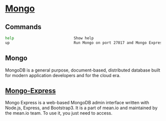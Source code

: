 # [Mongo](https://hub.docker.com/_/mongo)

## Commands

```bash
help                           Show help
up                             Run Mongo on port 27017 and Mongo Express on port 8081
```

## Mongo

MongoDB is a general purpose, document-based, distributed database built for modern application developers and for the cloud era.

## [Mongo-Express](http://localhost:8081)

Mongo Express is a web-based MongoDB admin interface written with Node.js, Express, and Bootstrap3. It is a part of mean.io and maintained by the mean.io team. To use it, you just need to access.
